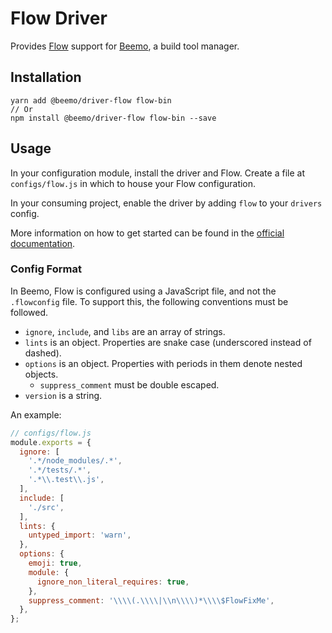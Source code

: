 # Flow Driver

Provides [Flow](https://github.com/facebook/flow) support for
[Beemo](https://github.com/milesj/beemo), a build tool manager.


## Installation

```
yarn add @beemo/driver-flow flow-bin
// Or
npm install @beemo/driver-flow flow-bin --save
```

## Usage

In your configuration module, install the driver and Flow. Create a file at `configs/flow.js` in
which to house your Flow configuration.

In your consuming project, enable the driver by adding `flow` to your `drivers` config.

More information on how to get started can be found in the
[official documentation](https://github.com/milesj/beemo).

### Config Format

In Beemo, Flow is configured using a JavaScript file, and not the `.flowconfig` file. To
support this, the following conventions must be followed.

* `ignore`, `include`, and `libs` are an array of strings.
* `lints` is an object. Properties are snake case (underscored instead of dashed).
* `options` is an object. Properties with periods in them denote nested objects.
  * `suppress_comment` must be double escaped.
* `version` is a string.

An example:

```js
// configs/flow.js
module.exports = {
  ignore: [
    '.*/node_modules/.*',
    '.*/tests/.*',
    '.*\\.test\\.js',
  ],
  include: [
    './src',
  ],
  lints: {
    untyped_import: 'warn',
  },
  options: {
    emoji: true,
    module: {
      ignore_non_literal_requires: true,
    },
    suppress_comment: '\\\\(.\\\\|\\n\\\\)*\\\\$FlowFixMe',
  },
};
```
